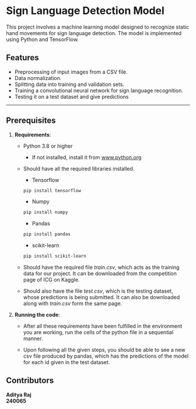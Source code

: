 # Sign Language Detection Model

This project involves a machine learning model designed to recognize static hand movements for sign language detection. The model is implemented using Python and TensorFlow.

## Features
- Preprocessing of input images from a CSV file.
- Data normalization.
- Splitting data into training and validation sets.
- Training a convolutional neural network for sign language recognition.
- Testing it on a test dataset and give predictions
---

## Prerequisites

1. **Requirements**:
   - Python 3.8 or higher
        - If not installed, install it from www.python.org
    
   - Should have all the required libraries installed. 
        - Tensorflow
        ```bash
        pip install tensorflow
        ```
        - Numpy
        ```bash
        pip install numpy
        ```
        - Pandas
        ```bash
        pip install pandas
        ```
        - scikit-learn
        ```bash
        pip install scikit-learn
        ```
    
    - Should have the required file *train.csv*, which acts as the training data for our project. It can be downloaded from the competition page of ICG on Kaggle.

    - Should also have the file *test.csv*, which is the testing dataset, whose predictions is being submitted. It can also be downloaded along with *train.csv* form the same page.
        

2. **Running the code**:

   - After all these requirements have been fulfilled in the environment you are working, run the cells of the python file in a sequential manner. 

   - Upon following all the given steps, you should be able to see a new csv file produced by pandas, which has the predictions of the model for each id given in the test dataset.

## Contributors
**Aditya Raj<br>
240065**
